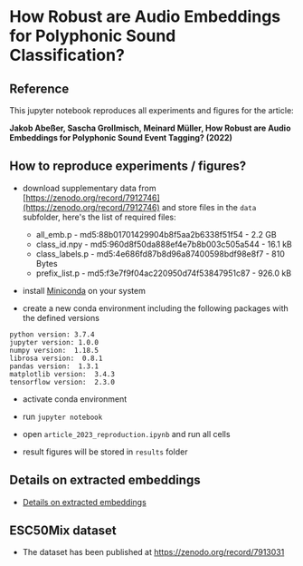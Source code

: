 # How Robust are Audio Embeddings for Polyphonic Sound Classification?

## Reference

This jupyter notebook reproduces all experiments and figures for the article:

**Jakob Abeßer, Sascha Grollmisch, Meinard Müller, How Robust are Audio Embeddings for Polyphonic Sound Event Tagging? (2022)**

## How to reproduce experiments / figures?

* download supplementary data from [https://zenodo.org/record/7912746](https://zenodo.org/record/7912746) and store files in the ```data``` subfolder, here's the list of required files:

  * all_emb.p - md5:88b01701429904b8f5aa2b6338f51f54 -	2.2 GB
  * class_id.npy - md5:960d8f50da888ef4e7b8b003c505a544 - 16.1 kB
  * class_labels.p - md5:4e686fd87b8d96a87400598bdf98e8f7 -	810 Bytes
  * prefix_list.p - md5:f3e7f9f04ac220950d74f53847951c87 -	926.0 kB

* install [Miniconda](https://docs.conda.io/en/latest/miniconda.html) on your system

* create a new conda environment including the following packages with the defined versions

```
python version: 3.7.4
jupyter version: 1.0.0
numpy version:  1.18.5
librosa version:  0.8.1
pandas version:  1.3.1
matplotlib version:  3.4.3
tensorflow version:  2.3.0
```

* activate conda environment

* run ```jupyter notebook```

* open ```article_2023_reproduction.ipynb``` and run all cells

* result figures will be stored in ```results``` folder

## Details on extracted embeddings

* [Details on extracted embeddings](embedding_details.md)

## ESC50Mix dataset

* The dataset has been published at https://zenodo.org/record/7913031
